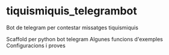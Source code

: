 # tiquismiquis_telegrambot
Bot de telegram per contestar missatges tiquismiquis

Scaffold per python bot telegram
Algunes funcions d'exemples
Configuracions i proves
